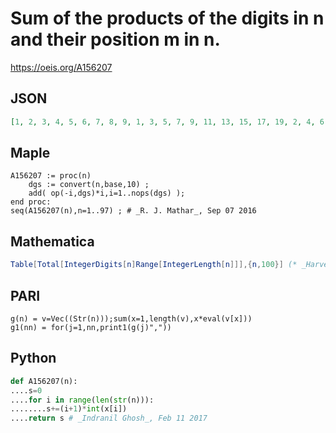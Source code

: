# Sum of the products of the digits in n and their position m in n\.
https://oeis.org/A156207
## JSON
```JSON
[1, 2, 3, 4, 5, 6, 7, 8, 9, 1, 3, 5, 7, 9, 11, 13, 15, 17, 19, 2, 4, 6, 8, 10, 12, 14, 16, 18, 20, 3, 5, 7, 9, 11, 13, 15, 17, 19, 21, 4, 6, 8, 10, 12, 14, 16, 18, 20, 22, 5, 7, 9, 11, 13, 15, 17, 19, 21, 23, 6, 8, 10, 12, 14, 16, 18, 20, 22, 24, 7, 9, 11, 13, 15, 17, 19, 21, 23, 25, 8, 10]
```
## Maple
```Maple
A156207 := proc(n)
    dgs := convert(n,base,10) ;
    add( op(-i,dgs)*i,i=1..nops(dgs) );
end proc:
seq(A156207(n),n=1..97) ; # _R. J. Mathar_, Sep 07 2016
```
## Mathematica
```Mathematica
Table[Total[IntegerDigits[n]Range[IntegerLength[n]]],{n,100}] (* _Harvey P. Dale_, Sep 25 2014 *)
```
## PARI
```PARI
g(n) = v=Vec((Str(n)));sum(x=1,length(v),x*eval(v[x]))
g1(nn) = for(j=1,nn,print1(g(j)","))
```
## Python
```Python
def A156207(n):
....s=0
....for i in range(len(str(n))):
........s+=(i+1)*int(x[i])
....return s # _Indranil Ghosh_, Feb 11 2017
```
